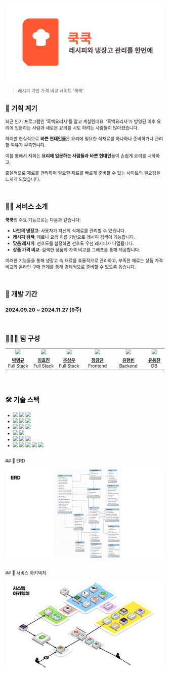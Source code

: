 ![logo](/public/assets/readmeImg/logo.png)

> 레시피 기반 가격 비교 사이트 '쿡쿡'

## 💠 기획 계기

최근 인기 프로그램인 ‘흑백요리사’를 알고 계실텐데요, ‘흑백요리사’가 방영된 이후 요리에 입문하는 사람과 새로운 요리를 시도 하려는 사람들이 많아졌습니다.

하지만 현실적으로 **바쁜 현대인들**은 요리에 필요한 식재료를 하나하나 준비하거나 관리할 여유가 부족합니다.

이를 통해서 저희는 **요리에 입문하는 사람들과** **바쁜 현대인**들이 손쉽게 요리를 시작하고, 

효율적으로 재료를 관리하며 필요한 재료를 빠르게 준비할 수 있는 사이트의 필요성을 느끼게 되었습니다.

<br/>

## 🧑‍🍳 서비스 소개

**쿡쿡**의 주요 기능으로는 다음과 같습니다:

- **나만의 냉장고**: 사용자가 자신의 식재료를 관리할 수 있습니다.
- **레시피 검색**: 재료나 요리 이름 기반으로 레시피 검색이 가능합니다.
- **맞춤 레시피**: 선호도를 설정하면 선호도 우선 레시피가 나열됩니다.
- **상품 가격 비교**: 검색한 상품의 가격 비교를 그래프를 통해 제공합니다.

이러한 기능들을 통해 냉장고 속 재료를 효율적으로 관리하고, 부족한 재료는 상품 가격 비교와 온라인 구매 연계를 통해 경제적으로 준비할 수 있도록 돕습니다.

<br/>

## 📆 개발 기간

### 2024.09.20 ~ 2024.11.27 (9주)

<br/>

## 🧑‍🤝‍🧑 팀 구성

<table>
  <tr >
    <td align="center" width="200px" >
      <a href="https://github.com/parkbg-git"><img src="https://avatars.githubusercontent.com/u/182458350?v=4"/></a>
    </td>
    <td align="center" width="200px" >
      <a href="https://github.com/maybeaj"><img src="https://avatars.githubusercontent.com/u/112530022?v=4"/></a>
    </td>
    <td align="center" width="200px" >
      <a href="https://github.com/dacapotrip"><img src="https://avatars.githubusercontent.com/u/129040973?v=4"/></a>
    </td>
    <td align="center" width="200px" >
      <a href="https://github.com/Gyunie01"><img src="https://avatars.githubusercontent.com/u/175200833?v=4"/></a>
    </td>
    <td align="center" width="200px" >
      <a href="https://github.com/cukwak"><img src="https://avatars.githubusercontent.com/u/31978182?v=4"/></a>
    </td>
    <td align="center" width="200px" >
      <a href="https://github.com/JBPineneedle"><img src="https://avatars.githubusercontent.com/u/48670669?v=4"/></a>
    </td>
  </tr>
  <tr>
    <td align="center" width="200px" >
      <a href="https://github.com/parkbg-git/"><strong>박병규</strong></a><br>Full Stack
    </td>
    <td align="center" width="200px" >
      <a href="https://github.com/maybeaj/"><strong>이효진</strong></a><br>Full Stack
    </td>
    <td align="center" width="200px" >
      <a href="https://github.com/dacapotrip/"><strong>추상우</strong></a><br>Full Stack
    </td>
    <td align="center" width="200px" >
      <a href="https://github.com/Gyunie01/"><strong>정창균</strong></a><br>Frontend
    </td>
    <td align="center" width="200px" >
      <a href="https://github.com/cukwak/"><strong>유현빈</strong></a><br>Backend
    </td>
    <td align="center" width="200px" >
      <a href="https://github.com/JBPineneedle/"><strong>유용찬</strong></a><br>DB
    </td>
  </tr>
</table>
<br/>

<br />

## 🛠️ 기술 스택

- <img src="https://img.shields.io/badge/Framework-%23121011?style=for-the-badge">
  <img src="https://img.shields.io/badge/springboot-6DB33F?style=for-the-badge&logo=springboot&logoColor=white">
  <img src="https://img.shields.io/badge/3.2.10-515151?style=for-the-badge">
  
- <img src="https://img.shields.io/badge/Build-%23121011?style=for-the-badge">
  <img src="https://img.shields.io/badge/Gradle-02303A?style=for-the-badge&logo=Gradle&logoColor=white">
  <img src="https://img.shields.io/badge/7.6.1-515151?style=for-the-badge">
  
- <img src="https://img.shields.io/badge/Language-%23121011?style=for-the-badge">
  <img src="https://img.shields.io/badge/java-%232EB67D?style=for-the-badge&logo=openjdk&logoColor=white"> 
  <img src="https://img.shields.io/badge/17-515151?style=for-the-badge">

- <img src="https://img.shields.io/badge/Database-%23121011?style=for-the-badge">
  <img src="https://img.shields.io/badge/MySQL-%2300A6D6?style=for-the-badge&logo=mysql&logoColor=white">

- <img src="https://img.shields.io/badge/Authentication-%23121011?style=for-the-badge">
  <img src="https://img.shields.io/badge/JWT-%232B2B2B?style=for-the-badge&logo=jsonwebtokens&logoColor=white"> 
  <img src="https://img.shields.io/badge/Spring_Security-%23121011?style=for-the-badge">

- <img src="https://img.shields.io/badge/Other Libraries-%23121011?style=for-the-badge">
  <img src="https://img.shields.io/badge/jsoup-%2343B02A?style=for-the-badge&logo=jsoup&logoColor=white">
  <img src="https://img.shields.io/badge/Spring Mail-%23E34F26?style=for-the-badge&logo=spring&logoColor=white">
  <img src="https://img.shields.io/badge/Swagger-%2300C853?style=for-the-badge&logo=swagger&logoColor=white"> 
  <img src="https://img.shields.io/badge/MyBatis-%235B7F8D?style=for-the-badge&logo=mybatis&logoColor=white">

<br/>
## 📁 ERD

![logo](/public/assets/readmeImg/erd.png)

<br/>
## 🚀 서비스 아키텍처

![logo](/public/assets/readmeImg/architecture.png)
